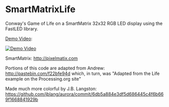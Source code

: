 SmartMatrixLife
=================

Conway's Game of Life on a SmartMatrix 32x32 RGB LED display using the FastLED library.

[Demo Video](https://www.youtube.com/watch?v=lLjxPQNDcus):

[![Demo Video](http://img.youtube.com/vi/lLjxPQNDcus/1.jpg)](https://www.youtube.com/watch?v=lLjxPQNDcus)

SmartMatrix: http://pixelmatix.com

Portions of this code are adapted from Andrew: http://pastebin.com/f22bfe94d
which, in turn, was "Adapted from the Life example on the Processing.org site"
 
Made much more colorful by J.B. Langston: https://github.com/jblang/aurora/commit/6db5a884e3df5d686445c4f6b669f1668841929b
